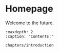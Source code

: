 # Homepage

Welcome to the future.

```{toctree}
:maxdepth: 2
:caption: "Contents:"
   
chapters/introduction
```